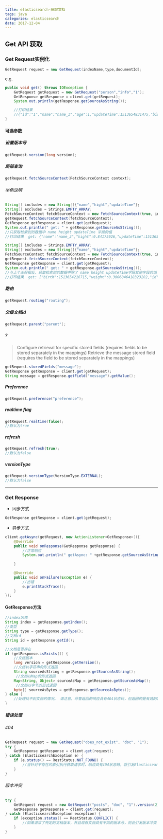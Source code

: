 ```yaml
---
title: elasticsearch-获取文档
tags: java 
categories: elasticsearch
date: 2017-12-04
---
```


## Get API 获取

### Get Request实例化

```java
GetRequest request = new GetRequest(indexName,type,documentId);
```
e.g.
```java
public void get() throws IOException {
    GetRequest getRequest = new GetRequest("person","info","1");
    GetResponse getResponse = client.get(getRequest);
    System.out.println(getResponse.getSourceAsString());

    //打印结果
    //{"id":"1","name":"name_1","age":1,"updateTime":1513654831475,"birth":1513654216715,"hight":0.6375151,"weight":0.4946818126143968,"isBoy":false}
}
```

#### 可选参数

##### 设置版本号
```java
getRequest.version(long version);
```

##### 局部查询
```java
getRequest.fetchSourceContext(FetchSourceContext context);
```

###### 举例说明
```java
String[] includes = new String[]{"name","hight","updateTime"};
String[] excludes = Strings.EMPTY_ARRAY;
FetchSourceContext fetchSourceContext = new FetchSourceContext(true, includes, excludes);
getRequest.fetchSourceContext(fetchSourceContext); 
GetResponse getResponse = client.get(getRequest);
System.out.println(" get: " + getResponse.getSourceAsString());
//只获取检索到的数据中 name height updateTime 字段的值
//打印结果  get: {"name":"name_3","hight":0.84175926,"updateTime":1513654831475}
```

```java
String[] includes = Strings.EMPTY_ARRAY;
String[] excludes = new String[]{"name","hight","updateTime"};
FetchSourceContext fetchSourceContext = new FetchSourceContext(true, includes, excludes);
getRequest.fetchSourceContext(fetchSourceContext);
GetResponse getResponse = client.get(getRequest);
System.out.println(" get: " + getResponse.getSourceAsString());
//与上个正好相反，获取检索到的数据中除了 name height updateTime字段其他字段的值
//打印结果  get: {"birth":1513654216715,"weight":0.3806846418323202,"id":"3","age":3,"isBoy":false}
```

##### 路由

```java
getRequest.routing("routing");
```
##### 父级文档id

```java
getRequest.parent("parent"); 
```
##### ?
> Configure retrieval for specific stored fields (requires fields to be stored separately in the mappings)
> Retrieve the message stored field (requires the field to be stored separately in the mappings)

```java
getRequest.storedFields("message"); 
GetResponse getResponse = client.get(getRequest);
String message = getResponse.getField("message").getValue(); 
```

##### Preference 
```java
getRequest.preference("preference");  
```

##### realtime flag 

```java
getRequest.realtime(false);
//默认为true  
```

##### refresh
```java
getRequest.refresh(true);
//默认为false  
```

##### versionType
```java
getRequest.versionType(VersionType.EXTERNAL);
//默认为false  
```
---
### Get Response

- 同步方式

```java
GetResponse getResponse = client.get(getRequest);
```

- 异步方式
```java
client.getAsync(getRequest, new ActionListener<GetResponse>(){
    @Override
    public void onResponse(GetResponse getResponse) {
        //正常响应
        System.out.println(" getAsync: " +getResponse.getSourceAsString());
        
    }

    @Override
    public void onFailure(Exception e) {
        //出错
        e.printStackTrace();
    }
});
```
#### GetResponse方法

```java
//index名称
String index = getResponse.getIndex();
//类型
String type = getResponse.getType();
//文档id
String id = getResponse.getId();

//文档是否存在
if (getResponse.isExists()) {
    //文档版本
    long version = getResponse.getVersion();
    //文档以字符串的形式返回
    String sourceAsString = getResponse.getSourceAsString();  
     //文档以Map的形式返回      
    Map<String, Object> sourceAsMap = getResponse.getSourceAsMap(); 
     //文档以字节的形式返回
    byte[] sourceAsBytes = getResponse.getSourceAsBytes();          
} else {
    //处理找不到文档的情况。 请注意，尽管返回的响应具有404状态码，但返回的是有效的GetResponse，而不是抛出的异常。 这样的响应不包含任何源文件，其isExists方法返回false。
}
```

##### 错误处理
###### 404
```java
GetRequest request = new GetRequest("does_not_exist", "doc", "1");
try {
    GetResponse getResponse = client.get(request);
} catch (ElasticsearchException e) {
    if (e.status() == RestStatus.NOT_FOUND) {
        //当针对不存在的索引执行获取请求时，响应具有404状态码，将引发ElasticsearchException
    }
}
```
###### 版本冲突
```java
try {
    GetRequest request = new GetRequest("posts", "doc", "1").version(2);
    GetResponse getResponse = client.get(request);
} catch (ElasticsearchException exception) {
    if (exception.status() == RestStatus.CONFLICT) {
        //如果请求了特定的文档版本，并且现有文档具有不同的版本号，则会引发版本冲突：
    }
}
```